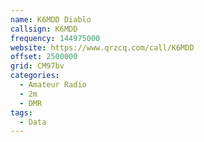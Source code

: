 ```yaml
---
name: K6MDD Diablo
callsign: K6MDD
frequency: 144975000
website: https://www.qrzcq.com/call/K6MDD
offset: 2500000
grid: CM97bv
categories:
  - Amateur Radio
  - 2m
  - DMR
tags:
  - Data
---
```


